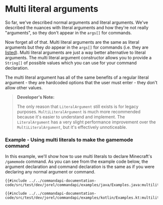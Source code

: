 # Multi literal arguments

So far, we've described normal arguments and literal arguments. We've described the nuances with literal arguments and how they're not really "arguments", so they don't appear in the `args[]` for commands.

Now forget all of that. Multi literal arguments are the same as literal arguments but they _do_ appear in the `args[]` for commands (i.e. they are [listed](./listed.md)). Multi literal arguments are just a way better alternative to literal arguments. The multi literal argument constructor allows you to provide a `String[]` of possible values which you can use for your command declaration.

The multi literal argument has all of the same benefits of a regular literal argument - they are hardcoded options that the user must enter - they don't allow other values.

> **Developer's Note:**
>
> The only reason that `LiteralArgument` still exists is for legacy purposes. `MultiLiteralArgument` is much more recommended because it's easier to understand and implement. The `LiteralArgument` has a very slight performance improvement over the `MultiLiteralArgument`, but it's effectively unnoticeable.

<div class="example">

### Example - Using multi literals to make the gamemode command

In this example, we'll show how to use multi literals to declare Minecraft's `/gamemode` command. As you can see from the example code below, the argument declaration and command declaration is the same as if you were declaring any normal argument or command.

<div class="multi-pre">

```java,Java
{{#include ../../commandapi-documentation-code/src/test/dev/jorel/commandapi/examples/java/Examples.java:multiliteralarguments}}
```

```kotlin,Kotlin
{{#include ../../commandapi-documentation-code/src/test/dev/jorel/commandapi/examples/kotlin/Examples.kt:multiliteralarguments}}
```

</div>

</div>
